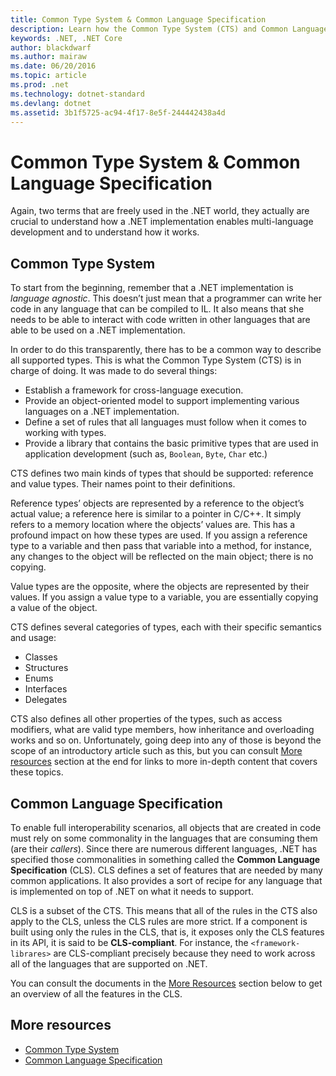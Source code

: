 ```yaml
---
title: Common Type System & Common Language Specification
description: Learn how the Common Type System (CTS) and Common Language Specification (CLS) make it possible for .NET to support multiple languages.
keywords: .NET, .NET Core
author: blackdwarf
ms.author: mairaw
ms.date: 06/20/2016
ms.topic: article
ms.prod: .net
ms.technology: dotnet-standard
ms.devlang: dotnet
ms.assetid: 3b1f5725-ac94-4f17-8e5f-244442438a4d
---
```


# Common Type System & Common Language Specification

Again, two terms that are freely used in the .NET world, they actually are crucial to understand how a .NET implementation enables multi-language development and to understand how it works.

## Common Type System

To start from the beginning, remember that a .NET implementation is _language agnostic_. This doesn’t just mean that a programmer can write her code in any language that can be compiled to IL. It also means that she needs to be able to interact with code written in other languages that are able to be used on a .NET implementation.

In order to do this transparently, there has to be a common way to describe all supported types. This is what the Common Type System (CTS) is in charge of doing. It was made to do several things:

*   Establish a framework for cross-language execution.
*   Provide an object-oriented model to support implementing various languages on a .NET implementation.
*   Define a set of rules that all languages must follow when it comes to working with types.
*   Provide a library that contains the basic primitive types that are used in application development (such as, `Boolean`, `Byte`, `Char` etc.)

CTS defines two main kinds of types that should be supported: reference and value types. Their names point to their definitions.

Reference types’ objects are represented by a reference to the object’s actual value; a reference here is similar to a pointer in C/C++. It simply refers to a memory location where the objects’ values are. This has a profound impact on how these types are used. If you assign a reference type to a variable and then pass that variable into a method, for instance, any changes to the object will be reflected on the main object; there is no copying.

Value types are the opposite, where the objects are represented by their values. If you assign a value type to a variable, you are essentially copying a value of the object.

CTS defines several categories of types, each with their specific semantics and usage:

*   Classes
*   Structures
*   Enums
*   Interfaces
*   Delegates

CTS also defines all other properties of the types, such as access modifiers, what are valid type members, how inheritance and overloading works and so on. Unfortunately, going deep into any of those is beyond the scope of an introductory article such as this, but you can consult [More resources](#more-resources) section at the end for links to more in-depth content that covers these topics.

## Common Language Specification

To enable full interoperability scenarios, all objects that are created in code must rely on some commonality in the languages that are consuming them (are their _callers_). Since there are numerous different languages, .NET has specified those commonalities in something called the **Common Language Specification** (CLS). CLS defines a set of features that are needed by many common applications. It also provides a sort of recipe for any language that is implemented on top of .NET on what it needs to support.

CLS is a subset of the CTS. This means that all of the rules in the CTS also apply to the CLS, unless the CLS rules are more strict. If a component is built using only the rules in the CLS, that is, it exposes only the CLS features in its API, it is said to be **CLS-compliant**. For instance, the `<framework-librares>` are CLS-compliant precisely because they need to work across all of the languages that are supported on .NET.

You can consult the documents in the [More Resources](#more-resources) section below to get an overview of all the features in the CLS.

## More resources

*   [Common Type System](https://msdn.microsoft.com/library/zcx1eb1e.aspx)
*   [Common Language Specification](https://msdn.microsoft.com/library/12a7a7h3.aspx)
